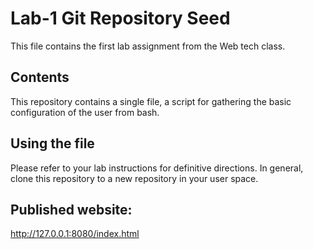 # Lab-1 Git Repository Seed

This file contains the first lab assignment from the Web tech class. 

## Contents

This repository contains a single file, a script for gathering the basic configuration of the user from bash.

## Using the file

Please refer to your lab instructions for definitive directions. In general, clone this repository to a new repository in your user space.

## Published website: 
http://127.0.0.1:8080/index.html 
